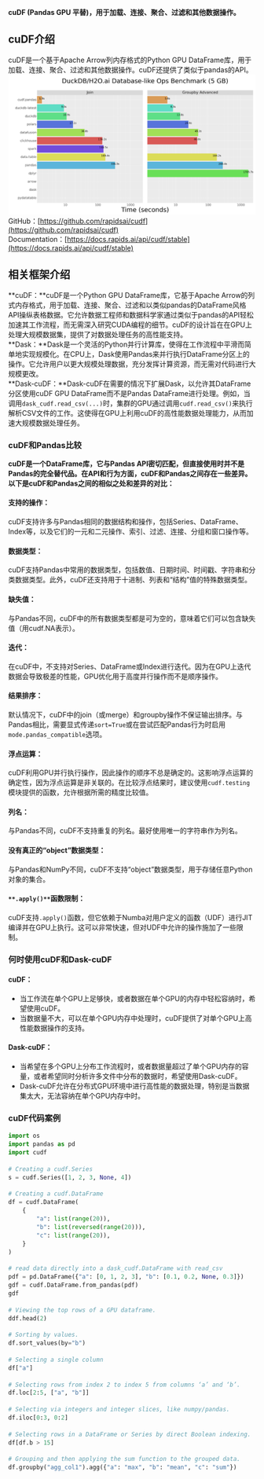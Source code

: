 **cuDF (Pandas GPU 平替)，用于加载、连接、聚合、过滤和其他数据操作。**
<a name="tymEJ"></a>
## cuDF介绍
cuDF是一个基于Apache Arrow列内存格式的Python GPU DataFrame库，用于加载、连接、聚合、过滤和其他数据操作。cuDF还提供了类似于pandas的API。<br />![](./img/1701923583452-70334b7f-31d3-49d1-8982-d8572067d8b0.png)<br />GitHub：[https://github.com/rapidsai/cudf](https://github.com/rapidsai/cudf)<br />Documentation：[https://docs.rapids.ai/api/cudf/stable](https://docs.rapids.ai/api/cudf/stable)
<a name="yIFKB"></a>
## 相关框架介绍
**cuDF：**cuDF是一个Python GPU DataFrame库，它基于Apache Arrow的列式内存格式，用于加载、连接、聚合、过滤和以类似pandas的DataFrame风格API操纵表格数据。它允许数据工程师和数据科学家通过类似于pandas的API轻松加速其工作流程，而无需深入研究CUDA编程的细节。cuDF的设计旨在在GPU上处理大规模数据集，提供了对数据处理任务的高性能支持。<br />**Dask：**Dask是一个灵活的Python并行计算库，使得在工作流程中平滑而简单地实现规模化。在CPU上，Dask使用Pandas来并行执行DataFrame分区上的操作。它允许用户以更大规模处理数据，充分发挥计算资源，而无需对代码进行大规模更改。<br />**Dask-cuDF：**Dask-cuDF在需要的情况下扩展Dask，以允许其DataFrame分区使用cuDF GPU DataFrame而不是Pandas DataFrame进行处理。例如，当调用`dask_cudf.read_csv(...)`时，集群的GPU通过调用`cudf.read_csv()`来执行解析CSV文件的工作。这使得在GPU上利用cuDF的高性能数据处理能力，从而加速大规模数据处理任务。
<a name="VStcC"></a>
### cuDF和Pandas比较
**cuDF是一个DataFrame库，它与Pandas API密切匹配，但直接使用时并不是Pandas的完全替代品。在API和行为方面，cuDF和Pandas之间存在一些差异。以下是cuDF和Pandas之间的相似之处和差异的对比：**
<a name="zPqvf"></a>
#### **支持的操作：**
cuDF支持许多与Pandas相同的数据结构和操作，包括Series、DataFrame、Index等，以及它们的一元和二元操作、索引、过滤、连接、分组和窗口操作等。
<a name="dVNqs"></a>
#### **数据类型：**
cuDF支持Pandas中常用的数据类型，包括数值、日期时间、时间戳、字符串和分类数据类型。此外，cuDF还支持用于十进制、列表和“结构”值的特殊数据类型。
<a name="wV6iW"></a>
#### **缺失值：**
与Pandas不同，cuDF中的所有数据类型都是可为空的，意味着它们可以包含缺失值（用cudf.NA表示）。
<a name="P5KPr"></a>
#### **迭代：**
在cuDF中，不支持对Series、DataFrame或Index进行迭代。因为在GPU上迭代数据会导致极差的性能，GPU优化用于高度并行操作而不是顺序操作。
<a name="yGApF"></a>
#### **结果排序：**
默认情况下，cuDF中的join（或merge）和groupby操作不保证输出排序。与Pandas相比，需要显式传递`sort=True`或在尝试匹配Pandas行为时启用`mode.pandas_compatible`选项。
<a name="ATOoy"></a>
#### **浮点运算：**
cuDF利用GPU并行执行操作，因此操作的顺序不总是确定的。这影响浮点运算的确定性，因为浮点运算是非关联的。在比较浮点结果时，建议使用`cudf.testing`模块提供的函数，允许根据所需的精度比较值。
<a name="tJriR"></a>
#### **列名：**
与Pandas不同，cuDF不支持重复的列名。最好使用唯一的字符串作为列名。
<a name="XGWtV"></a>
#### **没有真正的“object”数据类型：**
与Pandas和NumPy不同，cuDF不支持“object”数据类型，用于存储任意Python对象的集合。
<a name="tcW9t"></a>
#### `**.apply()**`**函数限制：**
cuDF支持`.apply()`函数，但它依赖于Numba对用户定义的函数（UDF）进行JIT编译并在GPU上执行。这可以非常快速，但对UDF中允许的操作施加了一些限制。
<a name="daG2d"></a>
### 何时使用cuDF和Dask-cuDF
<a name="K18Cv"></a>
#### **cuDF：**

- 当工作流在单个GPU上足够快，或者数据在单个GPU的内存中轻松容纳时，希望使用cuDF。
- 当数据量不大，可以在单个GPU内存中处理时，cuDF提供了对单个GPU上高性能数据操作的支持。
<a name="JLZok"></a>
#### **Dask-cuDF：**

- 当希望在多个GPU上分布工作流程时，或者数据量超过了单个GPU内存的容量，或者希望同时分析许多文件中分布的数据时，希望使用Dask-cuDF。
- Dask-cuDF允许在分布式GPU环境中进行高性能的数据处理，特别是当数据集太大，无法容纳在单个GPU内存中时。
<a name="YhKB3"></a>
### cuDF代码案例
```python
import os
import pandas as pd
import cudf

# Creating a cudf.Series
s = cudf.Series([1, 2, 3, None, 4])

# Creating a cudf.DataFrame
df = cudf.DataFrame(
    {
        "a": list(range(20)),
        "b": list(reversed(range(20))),
        "c": list(range(20)),
    }
)

# read data directly into a dask_cudf.DataFrame with read_csv
pdf = pd.DataFrame({"a": [0, 1, 2, 3], "b": [0.1, 0.2, None, 0.3]})
gdf = cudf.DataFrame.from_pandas(pdf)
gdf

# Viewing the top rows of a GPU dataframe.
ddf.head(2)

# Sorting by values.
df.sort_values(by="b")

# Selecting a single column
df["a"]

# Selecting rows from index 2 to index 5 from columns ‘a’ and ‘b’.
df.loc[2:5, ["a", "b"]]

# Selecting via integers and integer slices, like numpy/pandas.
df.iloc[0:3, 0:2]

# Selecting rows in a DataFrame or Series by direct Boolean indexing.
df[df.b > 15]

# Grouping and then applying the sum function to the grouped data.
df.groupby("agg_col1").agg({"a": "max", "b": "mean", "c": "sum"})
```
